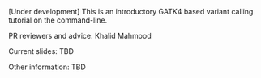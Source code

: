 [Under development] This is an introductory GATK4 based variant calling tutorial on the command-line.

PR reviewers and advice: Khalid Mahmood

Current slides: TBD

Other information: TBD

